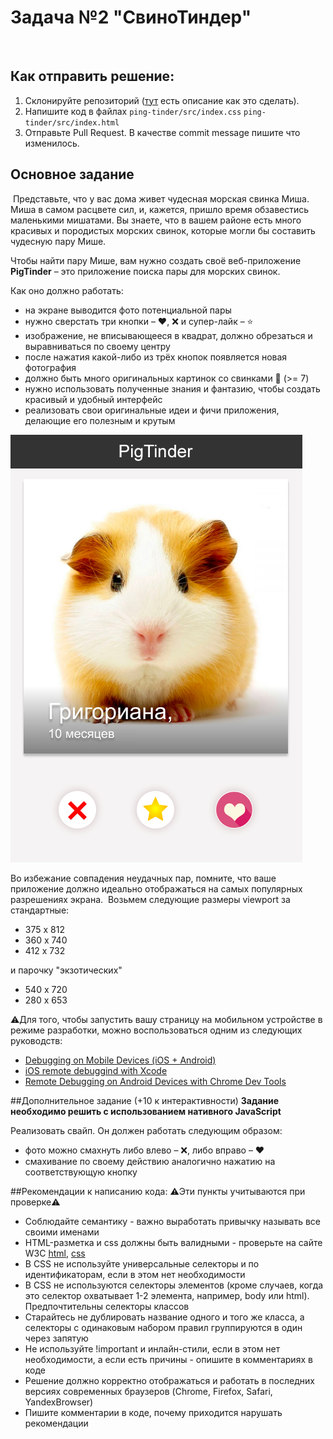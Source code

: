 # Задача №2 "СвиноТиндер"
​
## Как отправить решение:
1. Склонируйте репозиторий ([тут](pull.md) есть описание как это сделать).
2. Напишите код в файлах ```ping-tinder/src/index.css``` ```ping-tinder/src/index.html```
3. Отправьте Pull Request. В качестве commit message пишите что изменилось.

## Основное задание
​
Представьте, что у вас дома живет чудесная морская свинка Миша. Миша в самом расцвете сил, и, кажется, пришло время обзавестись маленькими мишатами. Вы знаете, что в вашем районе есть много красивых и породистых морских свинок, которые могли бы составить чудесную пару Мише.

Чтобы найти пару Мише, вам нужно создать своё веб-приложение **PigTinder** – это приложение поиска пары для морских свинок.

Как оно должно работать:

- на экране выводится фото потенциальной пары
- нужно сверстать три кнопки – ❤, ❌ и супер-лайк – ⭐
- изображение, не вписывающееся в квадрат, должно обрезаться и выравниваться по своему центру
- после нажатия какой-либо из трёх кнопок появляется новая фотография
- должно быть много оригинальных картинок со свинками 🐽 (>= 7)
- нужно использовать полученные знания и фантазию, чтобы создать красивый и удобный интерфейс
- реализовать свои оригинальные идеи и фичи приложения, делающие его полезным и крутым

![img.png](task-img/img.png)

Во избежание совпадения неудачных пар, помните, что ваше приложение должно идеально отображаться на самых популярных разрешениях экрана.  Возьмем следующие размеры viewport за стандартные:

- 375 x 812
- 360 x 740
- 412 x 732

и парочку "экзотических"
  
- 540 x 720
- 280 x 653

⚠️Для того, чтобы запустить вашу страницу на мобильном устройстве в режиме разработки, можно воспользоваться одним из следующих руководств:

- [Debugging on Mobile Devices (iOS + Android)](https://support.brightcove.com/debugging-mobile-devices)
- [iOS remote debuggind with Xcode](https://dev.to/rickey_oak/ios-remote-debugging---a-how-to-guide-2onh)
- [Remote Debugging on Android Devices with Chrome Dev Tools](https://developers.google.com/web/tools/chrome-devtools/remote-debugging)

##Дополнительное задание (+10 к интерактивности)
**Задание необходимо решить с использованием нативного JavaScript**

Реализовать свайп. Он должен работать следующим образом:

- фото можно смахнуть либо влево – ❌, либо вправо – ❤
- смахивание по своему действию аналогично нажатию на соответствующую кнопку

##Рекомендации к написанию кода:
⚠️Эти пункты учитываются при проверке⚠️

- Соблюдайте семантику - важно выработать привычку называть все своими именами
- HTML-разметка и css должны быть валидными - проверьте на сайте W3C [html](https://validator.w3.org/), [css](https://jigsaw.w3.org/css-validator/)
- В CSS не используйте универсальные селекторы и по идентификаторам, если в этом нет необходимости
- В CSS не используются селекторы элементов (кроме случаев, когда это селектор охватывает 1-2 элемента, например, body или html). Предпочтительны селекторы классов
- Старайтесь не дублировать название одного и того же класса, а селекторы с одинаковым набором правил группируются в один через запятую
- Не используйте !important и инлайн-стили, если в этом нет необходимости, а если есть причины - опишите в комментариях в коде
- Решение должно корректно отображаться и работать в последних версиях современных браузеров (Chrome, Firefox, Safari, YandexBrowser)
- Пишите комментарии в коде, почему приходится нарушать рекомендации

